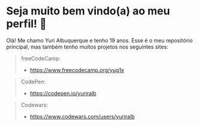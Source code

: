 # Seja muito bem vindo(a) ao meu perfil! 👋

Olá! Me chamo Yuri Albuquerque e tenho 19 anos. Esse é o meu repositório principal, mas também tenho muitos projetos nos seguintes sites:


> freeCodeCamp:
> - https://www.freecodecamp.org/yug1x

> CodePen:
> - https://codepen.io/yuriralb

> Codewars:
> - https://www.codewars.com/users/yuriralb
<!---
yuriralb/yuriralb is a ✨ special ✨ repository because its `README.md` (this file) appears on your GitHub profile.
You can click the Preview link to take a look at your changes.
--->
